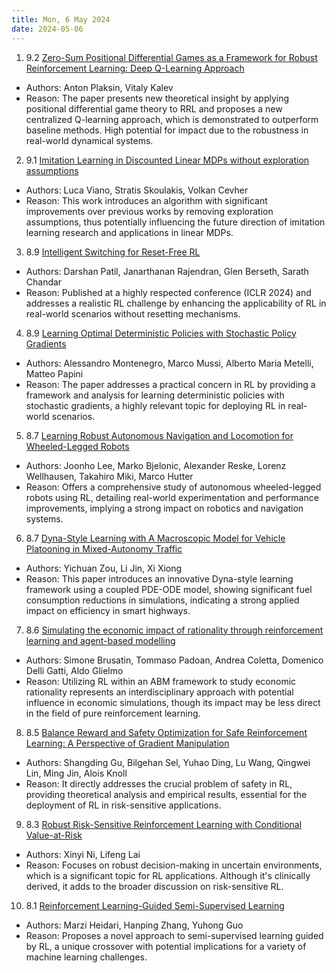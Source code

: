 ```yaml
---
title: Mon, 6 May 2024
date: 2024-05-06
---
```

1. 9.2 [Zero-Sum Positional Differential Games as a Framework for Robust Reinforcement Learning: Deep Q-Learning Approach](https://arxiv.org/abs/2405.02044)
* Authors: Anton Plaksin, Vitaly Kalev
* Reason: The paper presents new theoretical insight by applying positional differential game theory to RRL and proposes a new centralized Q-learning approach, which is demonstrated to outperform baseline methods. High potential for impact due to the robustness in real-world dynamical systems.

2. 9.1 [Imitation Learning in Discounted Linear MDPs without exploration assumptions](https://arxiv.org/abs/2405.02181)
* Authors: Luca Viano, Stratis Skoulakis, Volkan Cevher
* Reason: This work introduces an algorithm with significant improvements over previous works by removing exploration assumptions, thus potentially influencing the future direction of imitation learning research and applications in linear MDPs.

3. 8.9 [Intelligent Switching for Reset-Free RL](https://arxiv.org/abs/2405.01684)
* Authors: Darshan Patil, Janarthanan Rajendran, Glen Berseth, Sarath Chandar
* Reason: Published at a highly respected conference (ICLR 2024) and addresses a realistic RL challenge by enhancing the applicability of RL in real-world scenarios without resetting mechanisms.

4. 8.9 [Learning Optimal Deterministic Policies with Stochastic Policy Gradients](https://arxiv.org/abs/2405.02235)
* Authors: Alessandro Montenegro, Marco Mussi, Alberto Maria Metelli, Matteo Papini
* Reason: The paper addresses a practical concern in RL by providing a framework and analysis for learning deterministic policies with stochastic gradients, a highly relevant topic for deploying RL in real-world scenarios.

5. 8.7 [Learning Robust Autonomous Navigation and Locomotion for Wheeled-Legged Robots](https://arxiv.org/abs/2405.01792)
* Authors: Joonho Lee, Marko Bjelonic, Alexander Reske, Lorenz Wellhausen, Takahiro Miki, Marco Hutter
* Reason: Offers a comprehensive study of autonomous wheeled-legged robots using RL, detailing real-world experimentation and performance improvements, implying a strong impact on robotics and navigation systems.

6. 8.7 [Dyna-Style Learning with A Macroscopic Model for Vehicle Platooning in Mixed-Autonomy Traffic](https://arxiv.org/abs/2405.02062)
* Authors: Yichuan Zou, Li Jin, Xi Xiong
* Reason: This paper introduces an innovative Dyna-style learning framework using a coupled PDE-ODE model, showing significant fuel consumption reductions in simulations, indicating a strong applied impact on efficiency in smart highways.

7. 8.6 [Simulating the economic impact of rationality through reinforcement learning and agent-based modelling](https://arxiv.org/abs/2405.02161)
* Authors: Simone Brusatin, Tommaso Padoan, Andrea Coletta, Domenico Delli Gatti, Aldo Glielmo
* Reason: Utilizing RL within an ABM framework to study economic rationality represents an interdisciplinary approach with potential influence in economic simulations, though its impact may be less direct in the field of pure reinforcement learning.

8. 8.5 [Balance Reward and Safety Optimization for Safe Reinforcement Learning: A Perspective of Gradient Manipulation](https://arxiv.org/abs/2405.01677)
* Authors: Shangding Gu, Bilgehan Sel, Yuhao Ding, Lu Wang, Qingwei Lin, Ming Jin, Alois Knoll
* Reason: It directly addresses the crucial problem of safety in RL, providing theoretical analysis and empirical results, essential for the deployment of RL in risk-sensitive applications.

9. 8.3 [Robust Risk-Sensitive Reinforcement Learning with Conditional Value-at-Risk](https://arxiv.org/abs/2405.01718)
* Authors: Xinyi Ni, Lifeng Lai
* Reason: Focuses on robust decision-making in uncertain environments, which is a significant topic for RL applications. Although it's clinically derived, it adds to the broader discussion on risk-sensitive RL.

10. 8.1 [Reinforcement Learning-Guided Semi-Supervised Learning](https://arxiv.org/abs/2405.01760)
* Authors: Marzi Heidari, Hanping Zhang, Yuhong Guo
* Reason: Proposes a novel approach to semi-supervised learning guided by RL, a unique crossover with potential implications for a variety of machine learning challenges.

